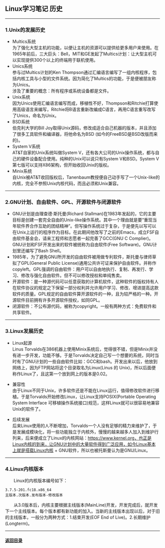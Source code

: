 ## Linux学习笔记 历史
---
### 1.Unix的发展历史

+ Multics系统  
为了强化大型主机的功能，以便让主机的资源可以提供给更多用户来使用。在1965年前后，三大巨头：Bell，MIT和GE发起了Multics计划：让大型主机可以实现提供300个以上的终端用于联机使用。
+ Unics系统  
参与过Multics计划的Ken Thompson通过汇编语言编写了一组内核程序，包括内核工具与小型的文件系统。因为简化了Multics的功能，于是便被朋友称为Unics。  
涉及了重要的概念：所有程序或系统设备都是文件。  
+ Unix系统  
因为Unics使用汇编语言编写而成，移植性不好，Thompson和Ritchie打算使用高级语言来编写，Ritchie将B语言重新改编成C语言，再用C语言重写改写了Unics，命名为Unix。
+ BSD系统  
伯克利大学的Bill Joy取得Unix源码，修改成适合自己机器的版本，并且添加了很多工具软件和编译器，将他命名为BSD (如今的FreeBSD是BSD改版而来的)。  
+ System V系统  
AT&T自家的Unix系统叫做System V，还有各大公司的Unix操作系统，都与自己的硬件设备配合使用。纯种的Unix可以说只有System V和BSD。System V第七版可以支持X86架构，但开始收回Unix的版权。  
+ Minix系统  
自Unix被AT&T收回版权后，Tanenbaum教授便自己动手写了一个Unix-like的内核，完全不参照Unix内核代码，而且必须和Unix兼容。

---
### 2.GNU计划、自由软件、GPL、开源软件与闭源软件

+ GNU计划是由理查德·斯托曼(Richard Stallman)在1983年发起的，它的主要目标是创建一套完全自由的Unix-like操作系统。其中一个理由就是要“重现当年软件界合作互助的团结精神”。但写操作系统过于复杂，于是便先以写可以在Unix上运行的程序作为目标。在此期间他改写了之前的Emacs，成立FSF自由软件基金会，请来工程师和志愿者一起完善了GCC(GNU C Complier)。GNU计划和FSF开发出来的软件被统称为自由软件(Free Software)。GNU计划里还编写了Bash Shell。  
+ 1985年，为了避免GNU所开发的自由软件被用做专利软件，斯托曼与律师草拟了GPL(General Public License)通用公共许可证来保护自由软件。并称作copyleft。GPL强调的自由软件：用户可以自由地执行、复制、再发行、学习、修改与强化自由软件。但不可以修改授权和单纯售卖。
+ 开源软件：是一种源代码可以任意获取的计算机软件，这种软件的版权持有人在软件协议的规定之下保留一部分权利并允许用户学习、修改、增进提高这款软件的质量。GPL规定的自由软件算开源软件的一种，且为较严格的一种。开源软件目前拥有许多开源软件授权，如同GPL。
+ 闭源软件：不公布源代码，被称为copyright。一般有两种方式：免费软件和共享软件。

---
### 3.Linux发展历史

+ Linux起源  
Linus Torvalds在386机器上使用Minix系统后，觉得很不错，但是Minix并没有进一步开发，功能不够。于是Torvalds决定自己写一个想要的系统，同时当时有了GNU计划的一些自由软件比如：GCC和bash。开发出来以后，他放到网络上，因为FTP网站将这个目录取名为Linux(Linus 的 Unix)，所以后面便称作Linux了，且这第一个放到网上的版本是0.02。

+ 兼容性  
由于Linux不同于Unix，许多软件还是不能在Linux运行，值得修改软件进行移植。于是Torvalds开始修改Linux，让Linux支持POSIX(Portable Operating System Interface 可移植操作系统接口)规范，这样Linux就可以很容易地兼容Unix的软件了。

+ 后续发展  
后来Linux使用的人不断增加，Torvalds一个人没有足够的精力来维护了，于是发展成模块化，将一些功能独立于内核外，慢慢的越来越多人加入到维护行列来，后来便成立了Linux的内核网站：https://www.kernel.org，也正是Linux内核的到来，让GNU计划中的大量软件得到广泛应用，如今Linux基本上就是搭载Linux内核 + GNU软件，所以也被托斯曼认为是GNU/Linux。

---
### 4.Linux内核版本

&emsp;&emsp;Linux的内核版本编号如下：
```
3.7.5-201.fc18.x86_64
主版本.次版本.发布版本-修改版本
```
&emsp;&emsp;从3.0版本后，内核主要根据主线版本(MainLine)开发，开发完成后，就开发下一个主线版本。每个版本都有新功能的加入。当新的主线版本出现以后，对于旧的主线版本，一般分为两种方式：1.结束开发(EOF End of Live)。2.长期维护(Longterm)。

---
#### [返回目录](./)